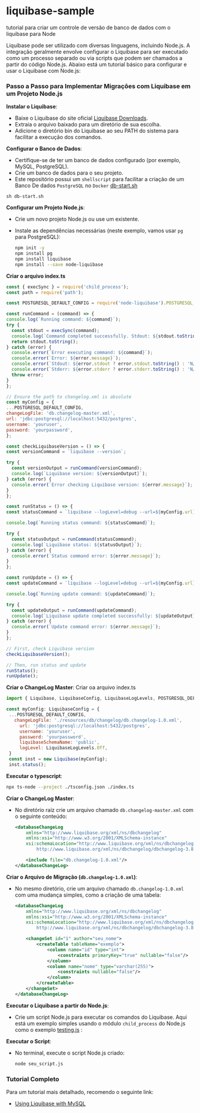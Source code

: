 # liquibase-sample
tutorial para criar um controle de versão de banco de dados com o liquibase para Node

Liquibase pode ser utilizado com diversas linguagens, incluindo Node.js. A integração geralmente envolve configurar o Liquibase para ser executado como um processo separado ou via scripts que podem ser chamados a partir do código Node.js. Abaixo está um tutorial básico para configurar e usar o Liquibase com Node.js:

### Passo a Passo para Implementar Migrações com Liquibase em um Projeto Node.js

  **Instalar o Liquibase**:
   - Baixe o Liquibase do site oficial [Liquibase Downloads](https://www.liquibase.org/download).
   - Extraia o arquivo baixado para um diretório de sua escolha.
   - Adicione o diretório bin do Liquibase ao seu PATH do sistema para facilitar a execução dos comandos.

  **Configurar o Banco de Dados**:
   - Certifique-se de ter um banco de dados configurado (por exemplo, MySQL, PostgreSQL).
   - Crie um banco de dados para o seu projeto.
   - Este repositório possui um `shellscript` para facilitar a criação de um Banco De dados `PostgreSQL` no `Docker`  [db-start.sh](./db-start.sh) 

```shell
sh db-start.sh
```
  **Configurar um Projeto Node.js**:
   - Crie um novo projeto Node.js ou use um existente.
   - Instale as dependências necessárias (neste exemplo, vamos usar `pg` para PostgreSQL):

     ```sh
     npm init -y
     npm install pg
     npm install liquibase
     npm install --save node-liquibase
     ```
  **Criar o arquivo index.ts**

  ```javascript
const { execSync } = require('child_process');
const path = require('path');

const POSTGRESQL_DEFAULT_CONFIG = require('node-liquibase').POSTGRESQL_DEFAULT_CONFIG;

const runCommand = (command) => {
  console.log(`Running command: ${command}`);
  try {
    const stdout = execSync(command);
    console.log(`Command completed successfully. Stdout: ${stdout.toString()}`);
    return stdout.toString();
  } catch (error) {
    console.error(`Error executing command: ${command}`);
    console.error(`Error: ${error.message}`);
    console.error(`Stdout: ${error.stdout ? error.stdout.toString() : 'N/A'}`);
    console.error(`Stderr: ${error.stderr ? error.stderr.toString() : 'N/A'}`);
    throw error;
  }
};

// Ensure the path to changelog.xml is absolute
const myConfig = {
  ...POSTGRESQL_DEFAULT_CONFIG,
  changeLogFile: 'db.changelog-master.xml',
  url: 'jdbc:postgresql://localhost:5432/postgres',
  username: 'youruser',
  password: 'yourpassword',  
};

const checkLiquibaseVersion = () => {
  const versionCommand = `liquibase --version`;

  try {
    const versionOutput = runCommand(versionCommand);
    console.log(`Liquibase version: ${versionOutput}`);
  } catch (error) {
    console.error(`Error checking Liquibase version: ${error.message}`);
  }
};

const runStatus = () => {
  const statusCommand = `liquibase --logLevel=debug --url=${myConfig.url} --username=${myConfig.username} --password=${myConfig.password} --changeLogFile=${myConfig.changeLogFile} status`;

  console.log(`Running status command: ${statusCommand}`);

  try {
    const statusOutput = runCommand(statusCommand);
    console.log(`Liquibase status: ${statusOutput}`);
  } catch (error) {
    console.error(`Status command error: ${error.message}`);
  }
};

const runUpdate = () => {
  const updateCommand = `liquibase --logLevel=debug --url=${myConfig.url} --username=${myConfig.username} --password=${myConfig.password} --changeLogFile=${myConfig.changeLogFile} update`;

  console.log(`Running update command: ${updateCommand}`);

  try {
    const updateOutput = runCommand(updateCommand);
    console.log(`Liquibase update completed successfully: ${updateOutput}`);
  } catch (error) {
    console.error(`Update command error: ${error.message}`);
  }
};

// First, check Liquibase version
checkLiquibaseVersion();

// Then, run status and update
runStatus();
runUpdate();
  ```
  **Criar o ChangeLog Master**:
   Criar oa arquivo index.ts

   ```javascript
   import { Liquibase, LiquibaseConfig, LiquibaseLogLevels, POSTGRESQL_DEFAULT_CONFIG } from 'liquibase';
   
   const myConfig: LiquibaseConfig = {
    ...POSTGRESQL_DEFAULT_CONFIG,
      changeLogFile: './resources/db/changelog/db.changelog-1.0.xml',
        url: 'jdbc:postgresql://localhost:5432/postgres',
        username: 'youruser',
        password: 'yourpassword',
        liquibaseSchemaName: 'public',
        logLevel: LiquibaseLogLevels.Off, 
    }
    const inst = new Liquibase(myConfig);
    inst.status();

   ```
  **Executar o typescript**:
```bash
npx ts-node --project ./tsconfig.json ./index.ts
```
**Criar o ChangeLog Master**:
   - No diretório raíz crie um arquivo chamado `db.changelog-master.xml` com o seguinte conteúdo:

     ```xml
     <databaseChangeLog
         xmlns="http://www.liquibase.org/xml/ns/dbchangelog"
         xmlns:xsi="http://www.w3.org/2001/XMLSchema-instance"
         xsi:schemaLocation="http://www.liquibase.org/xml/ns/dbchangelog
             http://www.liquibase.org/xml/ns/dbchangelog/dbchangelog-3.8.xsd">
     
         <include file="db.changelog-1.0.xml"/>
     </databaseChangeLog>
     ```
  **Criar o Arquivo de Migração (`db.changelog-1.0.xml`)**:
   - No mesmo diretório, crie um arquivo chamado `db.changelog-1.0.xml` com uma mudança simples, como a criação de uma tabela:

     ```xml
     <databaseChangeLog
         xmlns="http://www.liquibase.org/xml/ns/dbchangelog"
         xmlns:xsi="http://www.w3.org/2001/XMLSchema-instance"
         xsi:schemaLocation="http://www.liquibase.org/xml/ns/dbchangelog
             http://www.liquibase.org/xml/ns/dbchangelog/dbchangelog-3.8.xsd">
     
         <changeSet id="1" author="seu_nome">
             <createTable tableName="exemplo">
                 <column name="id" type="int">
                     <constraints primaryKey="true" nullable="false"/>
                 </column>
                 <column name="nome" type="varchar(255)">
                     <constraints nullable="false"/>
                 </column>
             </createTable>
         </changeSet>
     </databaseChangeLog>
     ```

  **Executar o Liquibase a partir do Node.js**:
   - Crie um script Node.js para executar os comandos do Liquibase. Aqui está um exemplo simples usando o módulo `child_process` do Node.js como o exemplo [testing.js](./testing.js) :

     
**Executar o Script**:
   - No terminal, execute o script Node.js criado:

     ```sh
     node seu_script.js
     ```

### Tutorial Completo

Para um tutorial mais detalhado, recomendo o seguinte link:
- [Using Liquibase with MySQL](https://docs.liquibase.com/start/tutorials/mysql.html) 

